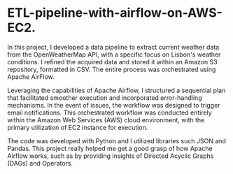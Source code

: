 # ETL-pipeline-with-airflow-on-AWS-EC2.

In this project, I developed a data pipeline to extract current weather data from the OpenWeatherMap API, with a specific focus on Lisbon's weather conditions. I refined the acquired data and stored it within an Amazon S3 repository, formatted in CSV. The entire process was orchestrated using Apache AirFlow.

Leveraging the capabilities of Apache Airflow, I structured a sequential plan that facilitated smoother execution and incorporated error-handling mechanisms. In the event of issues, the workflow was designed to trigger email notifications. This orchestrated workflow was conducted entirely within the Amazon Web Services (AWS) cloud environment, with the primary utilization of EC2 instance for execution.

The code was developed with Python and I utilized libraries such JSON and Pandas. This project really helped me get a good grasp of how Apache Airflow works, such as by providing insights of Directed Acyclic Graphs (DAGs) and Operators.



